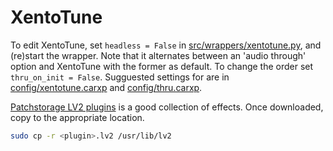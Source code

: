 # XentoTune

To edit XentoTune, set `headless = False` in [src/wrappers/xentotune.py](../src/wrappers/xentotune.py), and (re)start the wrapper.
Note that it alternates between an 'audio through' option and XentoTune with the former as default.
To change the order set `thru_on_init = False`.
Sugguested settings for are in [config/xentotune.carxp](../config/xentotune.carxp) and [config/thru.carxp](../config/thru.carxp).

[Patchstorage LV2 plugins](https://patchstorage.com/platform/lv2-plugins/) is a good collection of effects.
Once downloaded, copy to the appropriate location.
```bash
sudo cp -r <plugin>.lv2 /usr/lib/lv2
```